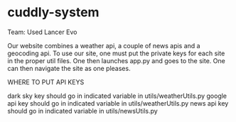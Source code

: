 # cuddly-system

Team: Used Lancer Evo

Our website combines a weather api, a couple of news apis and a geocoding api.
To use our site, one must put the private keys for each site in the proper util files. One then launches app.py and goes to the site. One can then navigate the site as one pleases.


WHERE TO PUT API KEYS

dark sky key should go in indicated variable in utils/weatherUtils.py
google api key should go in indicated variable in utils/weatherUtils.py
news api key should go in indicated variable in utils/newsUtils.py